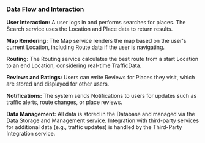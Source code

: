### Data Flow and Interaction

**User Interaction:** A user logs in and performs searches for places. The Search service uses the Location and Place data to return results.

**Map Rendering:** The Map service renders the map based on the user's current Location, including Route data if the user is navigating.

**Routing:** The Routing service calculates the best route from a start Location to an end Location, considering real-time TrafficData.

**Reviews and Ratings:** Users can write Reviews for Places they visit, which are stored and displayed for other users.

**Notifications:** The system sends Notifications to users for updates such as traffic alerts, route changes, or place reviews.

**Data Management:** All data is stored in the Database and managed via the Data Storage and Management service. Integration with third-party services for additional data (e.g., traffic updates) is handled by the Third-Party Integration service.
